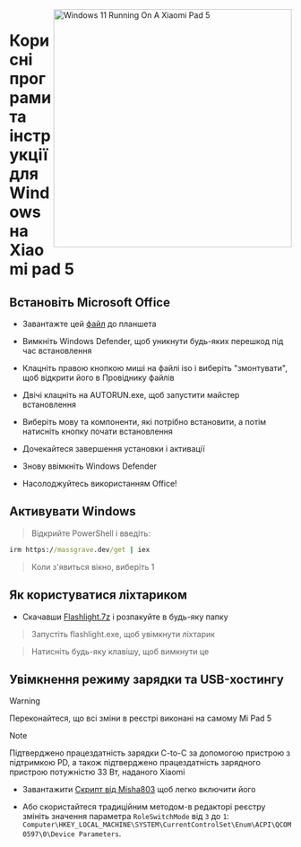 <img align="right" src="https://raw.githubusercontent.com/erdilS/Port-Windows-11-Xiaomi-Pad-5/main/nabu.png" width="425" alt="Windows 11 Running On A Xiaomi Pad 5">

# Корисні програми та інструкції для Windows на Xiaomi pad 5

## Встановіть Microsoft Office

- Завантажте цей [файл](https://mega.nz/file/Q7p1XK6L#J-KPp_-MNJ8iXGqEwwZ3_sfv2tMiq_AJjUiiaX6TBrI) до планшета
  
- Вимкніть Windows Defender, щоб уникнути будь-яких перешкод під час встановлення
  
- Клацніть правою кнопкою миші на файлі iso і виберіть "змонтувати", щоб відкрити його в Провіднику файлів

- Двічі клацніть на AUTORUN.exe, щоб запустити майстер встановлення
  
- Виберіть мову та компоненти, які потрібно встановити, а потім натисніть кнопку почати встановлення
  
- Дочекайтеся завершення установки і активації

- Знову ввімкніть Windows Defender

- Насолоджуйтесь використанням Office!

 ## Активувати Windows

> Відкрийте PowerShell і введіть: 

  ```cmd
irm https://massgrave.dev/get | iex 
```
> Коли з'явиться вікно, виберіть 1

 ## Як користуватися ліхтариком

 - Скачавши [Flashlight.7z](https://github.com/erdilS/Port-Windows-11-Xiaomi-Pad-5/releases/download/1.0/flashlight_fix.7z) і розпакуйте в будь-яку папку

> Запустіть flashlight.exe, щоб увімкнути ліхтарик

> Натисніть будь-яку клавішу, щоб вимкнути це

## Увімкнення режиму зарядки та USB-хостингу

> [!WARNING]
>  Переконайтеся, що всі зміни в реєстрі виконані на самому Mi Pad 5

> [!NOTE]
> Підтверджено працездатність зарядки C-to-C за допомогою пристрою з підтримкою PD, а також підтверджено працездатність зарядного пристрою потужністю 33 Вт, наданого Xiaomi

- Завантажити [Скрипт від Misha803](https://t.me/droidscripts/22) щоб легко включити його
 
- Або скористайтеся традиційним методом-в редакторі реєстру змініть значення параметра ```RoleSwitchMode``` від ```3``` до ```1```: ```Computer\HKEY_LOCAL_MACHINE\SYSTEM\CurrentControlSet\Enum\ACPI\QCOM0597\0\Device Parameters```. 


